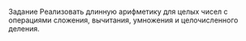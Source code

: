 Задание
Реализовать длинную арифметику для целых чисел с операциями сложения, вычитания, умножения и целочисленного деления.
